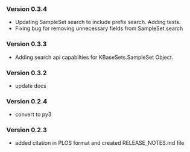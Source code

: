 ### Version 0.3.4
- Updating SampleSet search to include prefix search. Adding tests.
- Fixing bug for removing unnecessary fields from SampleSet search

### Version 0.3.3
- Adding search api capabilties for KBaseSets.SampleSet Object.

### Version 0.3.2
- update docs

### Version 0.2.4
- convert to py3

### Version 0.2.3
- added citation in PLOS format and created RELEASE_NOTES.md file
